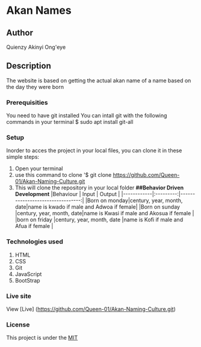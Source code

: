 # Akan Names
## Author
Quienzy Akinyi Ong'eye
## Description
The website is based on getting the actual akan name of a name based on the day they were born 
### Prerequisities
You need to have git installed
You can intall git with the following commands in your terminal
$ sudo apt install git-all
### Setup
Inorder to acces the project in your local files, you can clone it in these simple steps:
1. Open your terminal
1. use this command to clone '$ git clone https://github.com/Queen-01/Akan-Naming-Culture.git
1. This will clone the repository in your local folder
**##Behavior Driven Development**
|Behaviour   | Input     |  Output |
|------------|:---------:|---------------------------------:|
|Born on monday|century, year, month, date|name is kwado if male and Adwoa if female|
|Born on sunday |century, year, month, date|name is Kwasi if male and Akosua if female  |
|born on friday   |century, year, month, date |name is Kofi if male and Afua if female   |
### Technologies used
1. HTML
1. CSS
1. Git
1. JavaScript
1. BootStrap
### Live site
View [Live] (https://github.com/Queen-01/Akan-Naming-Culture.git)
### License
This project is under the [MIT](license)

